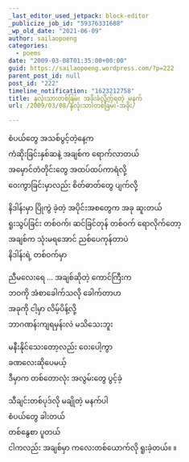 ```yaml
---
_last_editor_used_jetpack: block-editor
_publicize_job_id: "59376331688"
_wp_old_date: "2021-06-09"
author: sailaopoeng
categories:
  - poems
date: "2009-03-08T01:35:00+00:00"
guid: https://sailaopoeng.wordpress.com/?p=222
parent_post_id: null
post_id: "222"
timeline_notification: "1623212758"
title: နှလုံးသားတစ်ခြမ်း အခိုးခံလိုက်ရတဲ့ မနက်
url: /2009/03/08/နှလုံးသားတစ်ခြမ်း-အခိုး/

---
```

စံပယ်တွေ အသစ်ပွင့်တဲ့နေ့က  
ကံဆိုးခြင်းနှစ်ဆနဲ့ အချစ်က ရောက်လာတယ်  
အမှောင်တံတိုင်းတွေ အထပ်ထပ်ကာရံလို့  
ဝေးကွာခြင်းမှာလည်း စိတ်ဓာတ်တွေ ပျက်လို့

နိဒါန်းမှာ ပြိုကွဲ ခဲ့တဲ့ အပိုင်းအစတွေက အခု ဆူးတယ်  
ရူးသွပ်ခြင်း တစ်ဝက်၊ ဆင်ခြင်တုန် တစ်ဝက် ရောလိုက်တော့  
အချစ်က သုံးမရအောင် ညစ်ပေကုန်တာပဲ  
နိဒါန်းရဲ့ တစ်ဝက်မှာ

ညီမလေးရေ … အချစ်ဆိုတဲ့ ကောင်ကြီးက  
ဘဝကို အံစာခေါက်သလို ခေါက်တာဟ  
အခုကို ငါ့မှာ လိမ့်ပိန့်လို့  
ဘာဂဏန်းကျရမှန်းလဲ မသိသေးဘူး

မနီးနိုင်သေးတော့လည်း ဝေးပေါ့ကွာ  
ခဏလေးဆိုပေမယ့်  
ဒီမှာက တစ်တောလုံး အလွမ်းတွေ ပွင့်ခဲ့

သီချင်းတစ်ပုဒ်လို မချိုတဲ့ မနက်ပါ  
စံပယ်တွေ ခါးတယ်  
တစ်နွေစာ ပူတယ်  
ငါကလည်း အချစ်မှာ ကလေးတစ်ယောက်လို ရူးခဲ့တယ်။ ။
